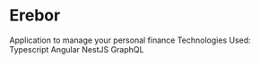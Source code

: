 # Erebor
Application to manage your personal finance
Technologies Used:
Typescript
Angular
NestJS
GraphQL
